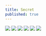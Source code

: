 ```yaml
---
title: Secret
published: true
---
```



![](https://github.com/ItalianSquirel/ItalianSquirel.github.io/raw/master/assets/brian1.JPG)
![](https://github.com/ItalianSquirel/ItalianSquirel.github.io/raw/master/assets/brian2.JPG)
![](https://github.com/ItalianSquirel/ItalianSquirel.github.io/raw/master/assets/brian3.JPG)
![](https://github.com/ItalianSquirel/ItalianSquirel.github.io/raw/master/assets/brian4.JPG)
![](https://github.com/ItalianSquirel/ItalianSquirel.github.io/raw/master/assets/brian5.JPG)
![](https://github.com/ItalianSquirel/ItalianSquirel.github.io/raw/master/assets/brian6.JPG)
